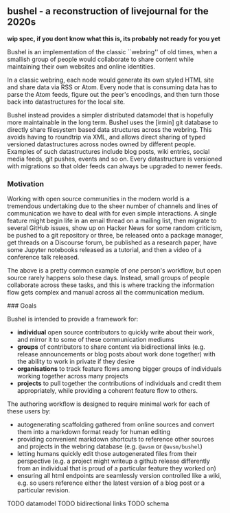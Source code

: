 ## bushel - a reconstruction of livejournal for the 2020s

**wip spec, if you dont know what this is, its probably not ready for you yet**

Bushel is an implementation of the classic ``webring'' of old times, when a
smallish group of people would collaborate to share content while maintaining
their own websites and online identities.

In a classic webring, each node would generate its own styled HTML site and
share data via RSS or Atom.  Every node that is consuming data has to parse the
Atom feeds, figure out the peer's encodings, and then turn those back into
datastructures for the local site.

Bushel instead provides a simpler distributed datamodel that is hopefully more
maintainable in the long term.  Bushel uses the [irmin] git database to
directly share filesystem based data structures across the webring. This avoids
having to roundtrip via XML, and allows direct sharing of typed versioned
datastructures across nodes owned by different people.  Examples of such
datastructures include blog posts, wiki entries, social media feeds, git
pushes, events and so on.  Every datastructure is versioned with migrations so
that older feeds can always be upgraded to newer feeds.

### Motivation

Working with open source communities in the modern world is a tremendous
undertaking due to the sheer number of channels and lines of communication we
have to deal with for even simple interactions.  A single feature might begin
life in an email thread on a mailing list, then migrate to several GitHub
issues, show up on Hacker News for some random criticism, be pushed to a git
repository or three, be released onto a package manager, get threads on a
Discourse forum, be published as a research paper, have some Jupyter notebooks
released as a tutorial, and then a video of a conference talk released.

The above is a pretty common example of _one_ person's workflow, but open
source rarely happens solo these days.  Instead, small groups of people
collaborate across these tasks, and this is where tracking the information flow
gets complex and manual across all the communication medium.

### Goals

Bushel is intended to provide a framework for:

- **individual** open source contributors to quickly write about their work,
  and mirror it to some of these communication mediums
- **groups** of contributors to share content via bidirectional
  links (e.g. release announcements or blog posts about work done together)
  with the ability to work in private if they desire
- **organisations** to track feature flows among bigger groups of individuals
  working together across many projects
- **projects** to pull together the contributions of individuals and
  credit them appropriately, while providing a coherent feature flow
  to others.

The authoring workflow is designed to require minimal work for each
of these users by:

- autogenerating scaffolding gathered from online sources and convert them
  into a markdown format ready for human editing
- providing convenient markdown shortcuts to reference other sources
  and projects in the webring database (e.g. `@avsm` or `@avsm/bushel`)
- letting humans quickly edit those autogenerated files from their
  perspective (e.g. a project might writeup a github release differently
  from an individual that is proud of a particular feature they worked on)
- ensuring all html endpoints are seamlessly version controlled like
  a wiki, e.g. so users reference either the latest version of a blog post
  or a particular revision.

TODO datamodel
TODO bidirectional links
TODO schema
